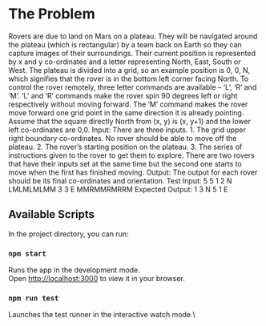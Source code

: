 # The Problem

Rovers are due to land on Mars on a plateau. They will be navigated around the plateau (which is rectangular) by a team back on Earth so they can capture images of their surroundings.   Their current position is represented by x and y co-ordinates and a letter representing North, East, South or West. The plateau is divided into a grid, so an example position is 0, 0, N, which signifies that the rover is in the bottom left corner facing North.   To control the rover remotely, three letter commands are available – ‘L’, ‘R’ and ‘M’. ‘L’ and ‘R’ commands make the rover spin 90 degrees left or right respectively without moving forward. The ‘M’ command makes the rover move forward one grid point in the same direction it is already pointing.   Assume that the square directly North from (x, y) is (x, y+1) and the lower left co-ordinates are 0,0.   Input:   There are three inputs.   1.       The grid upper right boundary co-ordinates. No rover should be able to move off the plateau.    2.       The rover’s starting position on the plateau.   3.       The series of instructions given to the rover to get them to explore.   There are two rovers that have their inputs set at the same time but the second one starts to move when the first has finished moving.   Output:   The output for each rover should be its final co-ordinates and orientation.   Test Input:   5 5   1 2 N   LMLMLMLMM   3 3 E   MMRMMRMRRM   Expected Output:   1 3 N   5 1 E 

## Available Scripts

In the project directory, you can run:

### `npm start`

Runs the app in the development mode.\
Open [http://localhost:3000](http://localhost:3000) to view it in your browser.

### `npm run test`

Launches the test runner in the interactive watch mode.\

